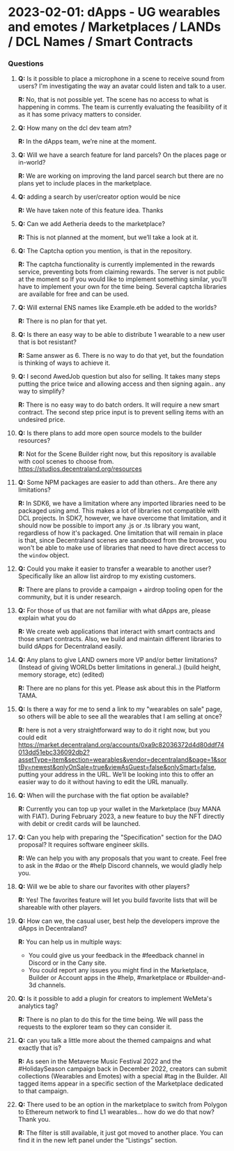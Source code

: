 # 2023-02-01: dApps - UG wearables and emotes / Marketplaces / LANDs / DCL Names / Smart Contracts

### Questions

1. **Q:** Is it possible to place a microphone in a scene to receive sound from users? I'm investigating the way an avatar could listen and talk to a user.

   **R:** No, that is not possible yet. The scene has no access to what is happening in comms. The team is currently evaluating the feasibility of it as it has some privacy matters to consider.

2. **Q:** How many on the dcl dev team atm?

   **R:** In the dApps team, we’re nine at the moment.

3. **Q:** Will we have a search feature for land parcels? On the places page or in-world?

   **R:** We are working on improving the land parcel search but there are no plans yet to include places in the marketplace.

4. **Q:** adding a search by user/creator option would be nice

   **R:** We have taken note of this feature idea. Thanks

5. **Q:** Can we add Aetheria deeds to the marketplace?

   **R:** This is not planned at the moment, but we’ll take a look at it.

6. **Q:** The Captcha option you mention, is that in the repository.

   **R:** The captcha functionality is currently implemented in the rewards service, preventing bots from claiming rewards. The server is not public at the moment so If you would like to implement something similar, you’ll have to implement your own for the time being. Several captcha libraries are available for free and can be used.

7. **Q:** Will external ENS names like Example.eth be added to the worlds?

   **R:** There is no plan for that yet.

8. **Q:** Is there an easy way to be able to distribute 1 wearable to a new user that is bot resistant?

   **R:** Same answer as 6. There is no way to do that yet, but the foundation is thinking of ways to achieve it.

9. **Q:** I second AwedJob question but also for selling. It takes many steps putting the price twice and allowing access and then signing again.. any way to simplify?

   **R:** There is no easy way to do batch orders. It will require a new smart contract. The second step price input is to prevent selling items with an undesired price.

10. **Q:** Is there plans to add more open source models to the builder resources?

    **R:** Not for the Scene Builder right now, but this repository is available with cool scenes to choose from. https://studios.decentraland.org/resources

11. **Q:** Some NPM packages are easier to add than others.. Are there any limitations?

    **R:** In SDK6, we have a limitation where any imported libraries need to be packaged using amd. This makes a lot of libraries not compatible with DCL projects.
    In SDK7, however, we have overcome that limitation, and it should now be possible to import any .js or .ts library you want, regardless of how it's packaged. One limitation that will remain in place is that, since Decentraland scenes are sandboxed from the browser, you won't be able to make use of libraries that need to have direct access to the `window` object.

12. **Q:** Could you make it easier to transfer a wearable to another user? Specifically like an allow list airdrop to my existing customers.

    **R:** There are plans to provide a campaign + airdrop tooling open for the community, but it is under research.

13. **Q:** For those of us that are not familiar with what dApps are, please explain what you do

    **R:** We create web applications that interact with smart contracts and those smart contracts. Also, we build and maintain different libraries to build dApps for Decentraland easily.

14. **Q:** Any plans to give LAND owners more VP and/or better limitations? (Instead of giving WORLDs better limitations in general..) (build height, memory storage, etc) (edited)

    **R:** There are no plans for this yet. Please ask about this in the Platform TAMA.

15. **Q:** Is there a way for me to send a link to my "wearables on sale" page, so others will be able to see all the wearables that I am selling at once?

    **R:** here is not a very straightforward way to do it right now, but you could edit https://market.decentraland.org/accounts/0xa9c82036372d4d80ddf74013dd51ebc336092db2?assetType=item&section=wearables&vendor=decentraland&page=1&sortBy=newest&onlyOnSale=true&viewAsGuest=false&onlySmart=false, putting your address in the URL. We’ll be looking into this to offer an easier way to do it without having to edit the URL manually.

16. **Q:** When will the purchase with the fiat option be available?

    **R:** Currently you can top up your wallet in the Marketplace (buy MANA with FIAT). During February 2023, a new feature to buy the NFT directly with debit or credit cards will be launched.

17. **Q:** Can you help with preparing the "Specification" section for the DAO proposal? It requires software engineer skills.

    **R:** We can help you with any proposals that you want to create. Feel free to ask in the #dao or the #help Discord channels, we would gladly help you.

18. **Q:** Will we be able to share our favorites with other players?

    **R:** Yes! The favorites feature will let you build favorite lists that will be shareable with other players.

19. **Q:** How can we, the casual user, best help the developers improve the dApps in Decentraland?

    **R:** You can help us in multiple ways:

    - You could give us your feedback in the #feedback channel in Discord or in the Cany site.
    - You could report any issues you might find in the Marketplace, Builder or Account apps in the #help, #marketplace or #builder-and-3d channels.

20. **Q:** Is it possible to add a plugin for creators to implement WeMeta's analytics tag?

    **R:** There is no plan to do this for the time being. We will pass the requests to the explorer team so they can consider it.

21. **Q:** can you talk a little more about the themed campaigns and what exactly that is?

    **R:** As seen in the Metaverse Music Festival 2022 and the #HolidaySeason campaign back in December 2022, creators can submit collections (Wearables and Emotes) with a special #tag in the Builder. All tagged items appear in a specific section of the Marketplace dedicated to that campaign.

22. **Q:** There used to be an option in the marketplace to switch from Polygon to Ethereum network to find L1 wearables... how do we do that now? Thank you.

    **R:** The filter is still available, it just got moved to another place. You can find it in the new left panel under the “Listings” section.
